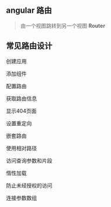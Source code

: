 ## angular 路由

> 由一个视图跳转到另一个视图 **Router**

## 常见路由设计

创建应用

添加组件

配置路由

获取路由信息

显示404页面

设置重定向

嵌套路由

使用相对路径

访问查询参数和片段

惰性加载

防止未经授权的访问

连接参数数组